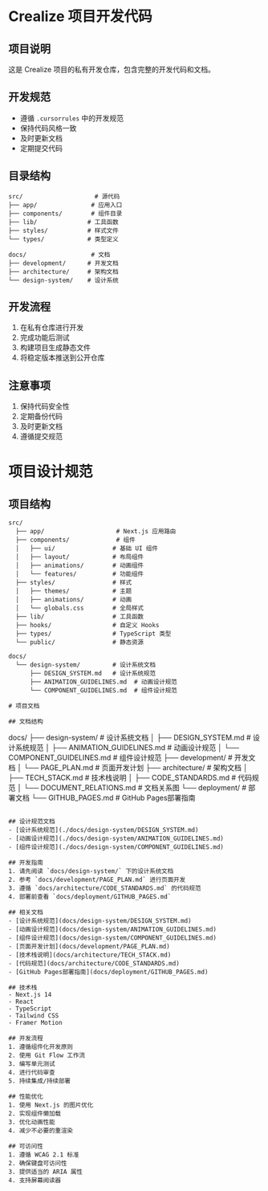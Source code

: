 # Crealize 项目开发代码

## 项目说明

这是 Crealize 项目的私有开发仓库，包含完整的开发代码和文档。

## 开发规范

- 遵循 `.cursorrules` 中的开发规范
- 保持代码风格一致
- 及时更新文档
- 定期提交代码

## 目录结构

```
src/                    # 源代码
├── app/               # 应用入口
├── components/        # 组件目录
├── lib/              # 工具函数
├── styles/           # 样式文件
└── types/            # 类型定义

docs/                  # 文档
├── development/      # 开发文档
├── architecture/     # 架构文档
└── design-system/    # 设计系统
```

## 开发流程

1. 在私有仓库进行开发
2. 完成功能后测试
3. 构建项目生成静态文件
4. 将稳定版本推送到公开仓库

## 注意事项

1. 保持代码安全性
2. 定期备份代码
3. 及时更新文档
4. 遵循提交规范

# 项目设计规范

## 项目结构

```
src/
  ├── app/                    # Next.js 应用路由
  ├── components/             # 组件
  │   ├── ui/                # 基础 UI 组件
  │   ├── layout/            # 布局组件
  │   ├── animations/        # 动画组件
  │   └── features/          # 功能组件
  ├── styles/                # 样式
  │   ├── themes/            # 主题
  │   ├── animations/        # 动画
  │   └── globals.css        # 全局样式
  ├── lib/                   # 工具函数
  ├── hooks/                 # 自定义 Hooks
  ├── types/                 # TypeScript 类型
  └── public/                # 静态资源

docs/
  └── design-system/         # 设计系统文档
      ├── DESIGN_SYSTEM.md   # 设计系统规范
      ├── ANIMATION_GUIDELINES.md  # 动画设计规范
      └── COMPONENT_GUIDELINES.md  # 组件设计规范

# 项目文档

## 文档结构
```

docs/
├── design-system/ # 设计系统文档
│ ├── DESIGN_SYSTEM.md # 设计系统规范
│ ├── ANIMATION_GUIDELINES.md # 动画设计规范
│ └── COMPONENT_GUIDELINES.md # 组件设计规范
├── development/ # 开发文档
│ └── PAGE_PLAN.md # 页面开发计划
├── architecture/ # 架构文档
│ ├── TECH_STACK.md # 技术栈说明
│ ├── CODE_STANDARDS.md # 代码规范
│ └── DOCUMENT_RELATIONS.md # 文档关系图
└── deployment/ # 部署文档
└── GITHUB_PAGES.md # GitHub Pages部署指南

```

## 设计规范文档
- [设计系统规范](./docs/design-system/DESIGN_SYSTEM.md)
- [动画设计规范](./docs/design-system/ANIMATION_GUIDELINES.md)
- [组件设计规范](./docs/design-system/COMPONENT_GUIDELINES.md)

## 开发指南
1. 请先阅读 `docs/design-system/` 下的设计系统文档
2. 参考 `docs/development/PAGE_PLAN.md` 进行页面开发
3. 遵循 `docs/architecture/CODE_STANDARDS.md` 的代码规范
4. 部署前查看 `docs/deployment/GITHUB_PAGES.md`

## 相关文档
- [设计系统规范](docs/design-system/DESIGN_SYSTEM.md)
- [动画设计规范](docs/design-system/ANIMATION_GUIDELINES.md)
- [组件设计规范](docs/design-system/COMPONENT_GUIDELINES.md)
- [页面开发计划](docs/development/PAGE_PLAN.md)
- [技术栈说明](docs/architecture/TECH_STACK.md)
- [代码规范](docs/architecture/CODE_STANDARDS.md)
- [GitHub Pages部署指南](docs/deployment/GITHUB_PAGES.md)

## 技术栈
- Next.js 14
- React
- TypeScript
- Tailwind CSS
- Framer Motion

## 开发流程
1. 遵循组件化开发原则
2. 使用 Git Flow 工作流
3. 编写单元测试
4. 进行代码审查
5. 持续集成/持续部署

## 性能优化
1. 使用 Next.js 的图片优化
2. 实现组件懒加载
3. 优化动画性能
4. 减少不必要的重渲染

## 可访问性
1. 遵循 WCAG 2.1 标准
2. 确保键盘可访问性
3. 提供适当的 ARIA 属性
4. 支持屏幕阅读器
```
